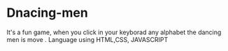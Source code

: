 # Dnacing-men
It's a fun game, when you click in your keyborad any alphabet the dancing men is move . Language using HTML,CSS, JAVASCRIPT
